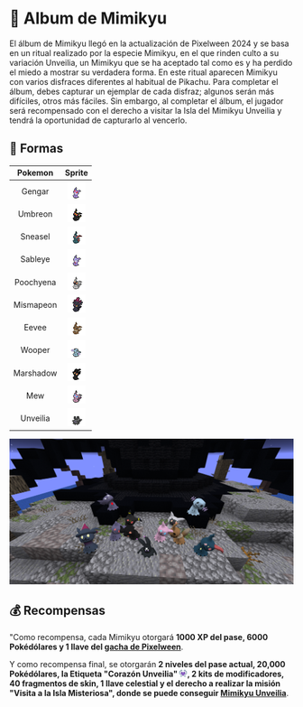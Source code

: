 # 🎃 Album de Mimikyu

El álbum de Mimikyu llegó en la actualización de Pixelween 2024 y se basa en un ritual realizado por la especie Mimikyu, en el que rinden culto a su variación Unveilia, un Mimikyu que se ha aceptado tal como es y ha perdido el miedo a mostrar su verdadera forma. En este ritual aparecen Mimikyu con varios disfraces diferentes al habitual de Pikachu. Para completar el álbum, debes capturar un ejemplar de cada disfraz; algunos serán más difíciles, otros más fáciles. Sin embargo, al completar el álbum, el jugador será recompensado con el derecho a visitar la Isla del Mimikyu Unveilia y tendrá la oportunidad de capturarlo al vencerlo.

## 👻 Formas

|Pokemon|Sprite|
|:-----:|:----:|
| Gengar |![Gengar](../../images/funciones/album/mimikyu/mimigengar_sp.png)|
| Umbreon |![Umbreon](../../images/funciones/album/mimikyu/mimiumbreon_sp.png)|
| Sneasel |![Sneasel](../../images/funciones/album/mimikyu/mimisneasel_sp.png)|
| Sableye |![Sableye](../../images/funciones/album/mimikyu/mimisableye_sp.png)|
| Poochyena |![Poochyena](../../images/funciones/album/mimikyu/mimipoochyena_sp.png)|
| Mismapeon |![Mismapeon](../../images/funciones/album/mimikyu/mimismapeon_sp.png)|
| Eevee |![Eevee](../../images/funciones/album/mimikyu/mimieevee_sp.png)|
| Wooper |![Wooper](../../images/funciones/album/mimikyu/mimiwooper_sp.png)|
| Marshadow |![Marshadow](../../images/funciones/album/mimikyu/mimimarshadow_sp.png)|
| Mew |![Mew](../../images/funciones/album/mimikyu/mimimew_sp.png)|
| Unveilia |![Unveilia](../../images/funciones/album/mimikyu/mimiunveilia-sp.png)|

<div style="text-align: center">
<img src="../../images/funciones/album/mimikyu/modelos.png"
alt="Verificar album">
</div>

## 💰 Recompensas

"Como recompensa, cada Mimikyu otorgará **1000 XP del pase, 6000 Pokédólares y 1 llave del [gacha de Pixelween](../../pokemon/pixelween-2024/README.md)**.

Y como recompensa final, se otorgarán **2 niveles del pase actual, 20,000 Pokédólares, la Etiqueta "Corazón Unveilia" ![Corazón Unveilia](../../images/tags/corazonunveilia.png), 2 kits de modificadores, 40 fragmentos de skin, 1 llave celestial y el derecho a realizar la misión "Visita a la Isla Misteriosa", donde se puede conseguir [Mimikyu Unveilia](../../pokemon/pixelween/pixelween-2024/album-mimikyu-unveilia.md)**.
